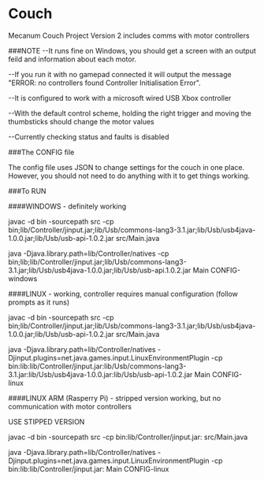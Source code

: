 Couch
=====

Mecanum Couch Project Version 2 includes comms with motor controllers

###NOTE
--It runs fine on Windows, you should get a screen with an output feild and information about each motor. 

--If you run it with no gamepad connected it will output the message "ERROR: no controllers found Controller Initialisation Error". 

--It is configured to work with a microsoft wired USB Xbox controller

--With the default control scheme, holding the right trigger and moving the thumbsticks should change the motor values

--Currently checking status and faults is disabled


###The CONFIG file

The config file uses JSON to change settings for the couch in one place. However, you should not need to do anything with it to get things working. 

###To RUN


####WINDOWS - definitely working

javac -d bin -sourcepath src -cp bin;lib/Controller/jinput.jar;lib/Usb/commons-lang3-3.1.jar;lib/Usb/usb4java-1.0.0.jar;lib/Usb/usb-api-1.0.2.jar src/Main.java

java -Djava.library.path=lib/Controller/natives -cp bin;lib;lib/Controller/jinput.jar;lib/Usb/commons-lang3-3.1.jar;lib/Usb/usb4java-1.0.0.jar;lib/Usb/usb-api.1.0.2.jar Main CONFIG-windows


####LINUX - working, controller requires manual configuration (follow prompts as it runs)

javac -d bin -sourcepath src -cp bin;lib/Controller/jinput.jar;lib/Usb/commons-lang3-3.1.jar;lib/Usb/usb4java-1.0.0.jar;lib/Usb/usb-api-1.0.2.jar src/Main.java

java -Djava.library.path=lib/Controller/natives -Djinput.plugins=net.java.games.input.LinuxEnvironmentPlugin -cp bin:lib:lib/Controller/jinput.jar:lib/Usb/commons-lang3-3.1.jar:lib/Usb/usb4java-1.0.0.jar:lib/Usb/usb-api-1.0.2.jar Main CONFIG-linux

####LINUX ARM (Rasperry Pi) - stripped version working, but no communication with motor controllers

USE STIPPED VERSION

javac -d bin -sourcepath src -cp bin:lib/Controller/jinput.jar: src/Main.java

java -Djava.library.path=lib/Controller/natives -Djinput.plugins=net.java.games.input.LinuxEnvironmentPlugin -cp bin:lib:lib/Controller/jinput.jar: Main CONFIG-linux


